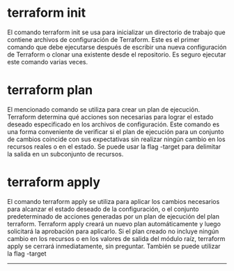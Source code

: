 # terraform init
El comando terraform init se usa para inicializar un directorio de trabajo que contiene archivos de configuración de Terraform. Este es el primer comando que debe ejecutarse después de escribir una nueva configuración de Terraform o clonar una existente desde el repositorio. Es seguro ejecutar este comando varias veces.


# terraform plan
El mencionado comando se utiliza para crear un plan de ejecución. Terraform determina qué acciones son necesarias para lograr el estado deseado especificado en los archivos de configuración.
Este comando es una forma conveniente de verificar si el plan de ejecución para un conjunto de cambios coincide con sus expectativas sin realizar ningún cambio en los recursos reales o en el estado. 
Se puede usar la flag -target para delimitar la salida en un subconjunto de recursos.


# terraform apply
El comando terraform apply se utiliza para aplicar los cambios necesarios para alcanzar el estado deseado de la configuración, o el conjunto predeterminado de acciones generadas por un plan de ejecución del plan terraform.
Terraform apply creará un nuevo plan automáticamente y luego solicitará la aprobación para aplicarlo. Si el plan creado no incluye ningún cambio en los recursos o en los valores de salida del módulo raíz, terraform apply se cerrará inmediatamente, sin preguntar.
También se puede utilizar la flag -target

--------------------------------------------------------------------------
